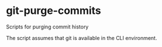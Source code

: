 # git-purge-commits
Scripts for purging commit history

The script assumes that git is available in the CLI environment.
